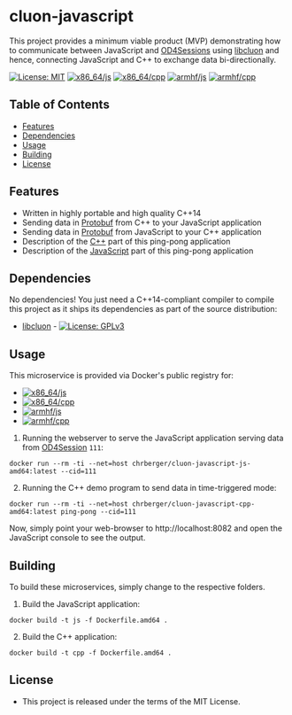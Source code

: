 # cluon-javascript
This project provides a minimum viable product (MVP) demonstrating how to communicate between JavaScript and [OD4Sessions](https://github.com/chalmers-revere/opendlv) using [libcluon](https://github.com/chrberger/libcluon) and hence, connecting JavaScript and C++ to exchange data bi-directionally.

[![License: MIT](https://img.shields.io/badge/License-MIT-blue.svg)](https://opensource.org/licenses/MIT) [![x86_64/js](https://img.shields.io/badge/js-x86_64-blue.svg)](https://hub.docker.com/r/chrberger/cluon-javascript-js-amd64/tags/) [![x86_64/cpp](https://img.shields.io/badge/cpp-x86_64-blue.svg)](https://hub.docker.com/r/chrberger/cluon-javascript-cpp-amd64/tags/) [![armhf/js](https://img.shields.io/badge/js-armhf-blue.svg)](https://hub.docker.com/r/chrberger/cluon-javascript-js-armhf/tags/) [![armhf/cpp](https://img.shields.io/badge/cpp-armhf-blue.svg)](https://hub.docker.com/r/chrberger/cluon-javascript-cpp-armhf/tags/)

## Table of Contents
* [Features](#features)
* [Dependencies](#dependencies)
* [Usage](#usage)
* [Building](#building)
* [License](#license)

## Features
* Written in highly portable and high quality C++14
* Sending data in [Protobuf](https://developers.google.com/protocol-buffers/) from C++ to your JavaScript application
* Sending data in [Protobuf](https://developers.google.com/protocol-buffers/) from JavaScript to your C++ application
* Description of the [C++](https://github.com/chrberger/cluon-javascript/blob/master/cpp/README.md) part of this ping-pong application
* Description of the [JavaScript](https://github.com/chrberger/cluon-javascript/blob/master/js/README.md) part of this ping-pong application

## Dependencies
No dependencies! You just need a C++14-compliant compiler to compile this
project as it ships its dependencies as part of the source distribution:

* [libcluon](https://github.com/chrberger/libcluon) - [![License: GPLv3](https://img.shields.io/badge/license-GPL--3-blue.svg
)](https://www.gnu.org/licenses/gpl-3.0.txt)

## Usage
This microservice is provided via Docker's public registry for:
* [![x86_64/js](https://img.shields.io/badge/js-x86_64-blue.svg)](https://hub.docker.com/r/chrberger/cluon-javascript-js-amd64/tags/)
* [![x86_64/cpp](https://img.shields.io/badge/cpp-x86_64-blue.svg)](https://hub.docker.com/r/chrberger/cluon-javascript-cpp-amd64/tags/)
* [![armhf/js](https://img.shields.io/badge/js-armhf-blue.svg)](https://hub.docker.com/r/chrberger/cluon-javascript-js-armhf/tags/)
* [![armhf/cpp](https://img.shields.io/badge/cpp-armhf-blue.svg)](https://hub.docker.com/r/chrberger/cluon-javascript-cpp-armhf/tags/)

1. Running the webserver to serve the JavaScript application serving data from [OD4Session](https://github.com/chalmers-revere/opendlv) `111`:
```
docker run --rm -ti --net=host chrberger/cluon-javascript-js-amd64:latest --cid=111
```

2. Running the C++ demo program to send data in time-triggered mode:
```
docker run --rm -ti --net=host chrberger/cluon-javascript-cpp-amd64:latest ping-pong --cid=111
```

Now, simply point your web-browser to http://localhost:8082 and open the JavaScript console to see the output.

## Building
To build these microservices, simply change to the respective folders.

1. Build the JavaScript application:
```
docker build -t js -f Dockerfile.amd64 .
```

2. Build the C++ application:
```
docker build -t cpp -f Dockerfile.amd64 .
```

## License

* This project is released under the terms of the MIT License.
